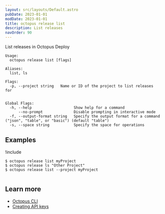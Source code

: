 ```yaml
---
layout: src/layouts/Default.astro
pubDate: 2023-01-01
modDate: 2023-01-01
title: octopus release list
description: List releases
navOrder: 90
---
```


List releases in Octopus Deploy


```
Usage:
  octopus release list [flags]

Aliases:
  list, ls

Flags:
  -p, --project string   Name or ID of the project to list releases for


Global Flags:
  -h, --help                   Show help for a command
      --no-prompt              Disable prompting in interactive mode
  -f, --output-format string   Specify the output format for a command ("json", "table", or "basic") (default "table")
  -s, --space string           Specify the space for operations

```

## Examples

!include <samples-instance>


```
$ octopus release list myProject
$ octopus release ls "Other Project"
$ octopus release list --project myProject


```

## Learn more

- [Octopus CLI](/docs/octopus-rest-api/cli/)
- [Creating API keys](/docs/octopus-rest-api/how-to-create-an-api-key/)
